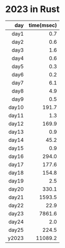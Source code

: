 # 2023 in Rust

|   day |    time(msec) |
|------:|--------:|
| day1  |     0.7 |
| day2  |     0.6 |
| day3  |     1.6 |
| day4  |     0.6 |
| day5  |     0.3 |
| day6  |     0.2 |
| day7  |     6.1 |
| day8  |     4.9 |
| day9  |     0.5 |
| day10 |   191.7 |
| day11 |     1.3 |
| day12 |   169.9 |
| day13 |     0.9 |
| day14 |    45.2 |
| day15 |     0.9 |
| day16 |   294.0 |
| day17 |   177.6 |
| day18 |   154.8 |
| day19 |     2.5 |
| day20 |   330.1 |
| day21 |  1593.5 |
| day22 |    22.9 |
| day23 |  7861.6 |
| day24 |     2.0 |
| day25 |   224.5 |
| y2023 | 11089.2 |
